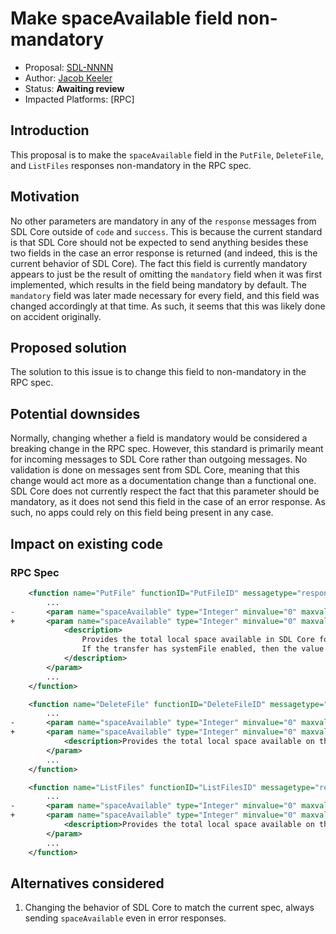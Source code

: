 # Make spaceAvailable field non-mandatory

* Proposal: [SDL-NNNN](NNNN-make-spaceavailable-field-non-mandatory.md)
* Author: [Jacob Keeler](https://github.com/jacobkeeler)
* Status: **Awaiting review**
* Impacted Platforms: [RPC]

## Introduction

This proposal is to make the `spaceAvailable` field in the `PutFile`, `DeleteFile`, and `ListFiles` responses non-mandatory in the RPC spec.

## Motivation

No other parameters are mandatory in any of the `response` messages from SDL Core outside of `code` and `success`. This is because the current standard is that SDL Core should not be expected to send anything besides these two fields in the case an error response is returned (and indeed, this is the current behavior of SDL Core). The fact this field is currently mandatory appears to just be the result of omitting the `mandatory` field when it was first implemented, which results in the field being mandatory by default. The `mandatory` field was later made necessary for every field, and this field was changed accordingly at that time. As such, it seems that this was likely done on accident originally.

## Proposed solution

The solution to this issue is to change this field to non-mandatory in the RPC spec.

## Potential downsides

Normally, changing whether a field is mandatory would be considered a breaking change in the RPC spec. However, this standard is primarily meant for incoming messages to SDL Core rather than outgoing messages. No validation is done on messages sent from SDL Core, meaning that this change would act more as a documentation change than a functional one. SDL Core does not currently respect the fact that this parameter should be mandatory, as it does not send this field in the case of an error response. As such, no apps could rely on this field being present in any case.

## Impact on existing code

### RPC Spec

```xml
    <function name="PutFile" functionID="PutFileID" messagetype="response">
        ...
-       <param name="spaceAvailable" type="Integer" minvalue="0" maxvalue="2000000000" mandatory="true">
+       <param name="spaceAvailable" type="Integer" minvalue="0" maxvalue="2000000000" mandatory="false">
            <description>
                Provides the total local space available in SDL Core for the registered app.
                If the transfer has systemFile enabled, then the value will be set to 0 automatically.
            </description>
        </param>
        ...
    </function>
```

```xml
    <function name="DeleteFile" functionID="DeleteFileID" messagetype="response">
        ...
-       <param name="spaceAvailable" type="Integer" minvalue="0" maxvalue="2000000000" mandatory="true">
+       <param name="spaceAvailable" type="Integer" minvalue="0" maxvalue="2000000000" mandatory="false">
            <description>Provides the total local space available on the module for the registered app.</description>
        </param>
        ...
    </function>
```

```xml
    <function name="ListFiles" functionID="ListFilesID" messagetype="response">
        ...
-       <param name="spaceAvailable" type="Integer" minvalue="0" maxvalue="2000000000" mandatory="true">
+       <param name="spaceAvailable" type="Integer" minvalue="0" maxvalue="2000000000" mandatory="false">
            <description>Provides the total local space available on the module for the registered app.</description>
        </param>
        ...
    </function>
```

## Alternatives considered

1. Changing the behavior of SDL Core to match the current spec, always sending `spaceAvailable` even in error responses.

